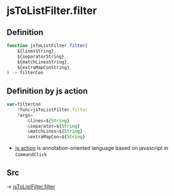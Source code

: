 # jsToListFilter.filter

## Definition

```js.js
function jsToListFilter.filter(
	${linesString},
	${separatorString},
	${matchLinesString},
	${extraMapConString},
) -> filterCon
```


## Definition by js action

```js.js
var=filterCon
	?func=jsToListFilter.filter
	?args=
		&lines=${String}
		&separator=${String}
		&matchLines=${String}
		&extraMapCon=${String}
```

- [js action](#) is annotation-oriented language based on javascript in `CommandClick`



## Src

-> [jsToListFilter.filter](https://github.com/puutaro/CommandClick/blob/master/app/src/main/java/com/puutaro/commandclick/fragment_lib/terminal_fragment/js_interface/text/JsToListFilter.kt#L30)


